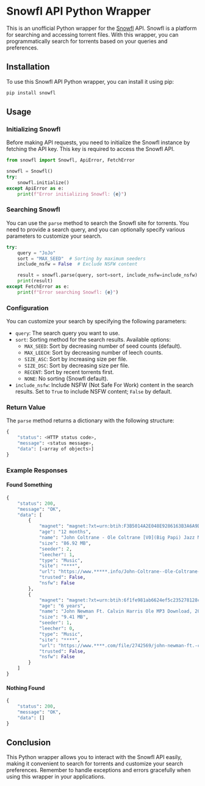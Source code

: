 # Snowfl API Python Wrapper

This is an unofficial Python wrapper for the [Snowfl](https://snowfl.com/) API. Snowfl is a platform for searching and accessing torrent files. With this wrapper, you can programmatically search for torrents based on your queries and preferences.

## Installation

To use this Snowfl API Python wrapper, you can install it using pip:

```bash
pip install snowfl
```

## Usage

### Initializing Snowfl

Before making API requests, you need to initialize the Snowfl instance by fetching the API key. This key is required to access the Snowfl API.

```python
from snowfl import Snowfl, ApiError, FetchError

snowfl = Snowfl()
try:
    snowfl.initialize()
except ApiError as e:
    print(f"Error initializing Snowfl: {e}")
```

### Searching Snowfl

You can use the `parse` method to search the Snowfl site for torrents. You need to provide a search query, and you can optionally specify various parameters to customize your search.

```python
try:
    query = "JoJo"
    sort = "MAX_SEED"  # Sorting by maximum seeders
    include_nsfw = False  # Exclude NSFW content

    result = snowfl.parse(query, sort=sort, include_nsfw=include_nsfw)
    print(result)
except FetchError as e:
    print(f"Error searching Snowfl: {e}")
```

### Configuration

You can customize your search by specifying the following parameters:

-   `query`: The search query you want to use.
-   `sort`: Sorting method for the search results. Available options:
    -   `MAX_SEED`: Sort by decreasing number of seed counts (default).
    -   `MAX_LEECH`: Sort by decreasing number of leech counts.
    -   `SIZE_ASC`: Sort by increasing size per file.
    -   `SIZE_DSC`: Sort by decreasing size per file.
    -   `RECENT`: Sort by recent torrents first.
    -   `NONE`: No sorting (Snowfl default).
-   `include_nsfw`: Include NSFW (Not Safe For Work) content in the search results. Set to `True` to include NSFW content; `False` by default.

### Return Value

The `parse` method returns a dictionary with the following structure:

```python
{
    "status": <HTTP status code>,
    "message": <status message>,
    "data": [<array of objects>]
}
```

### Example Responses

#### Found Something

```python
{
    "status": 200,
    "message": "OK",
    "data": [
        {
            "magnet": "magnet:?xt=urn:btih:F3B5014A2E048E9286163B3A6A9D95942F3D8F3B&tr=udp%3A%2F%2Ftracker",
            "age": "12 months",
            "name": "John Coltrane - Ole Coltrane [V0](Big Papi) Jazz Music",
            "size": "86.92 MB",
            "seeder": 2,
            "leecher": 1,
            "type": "Music",
            "site": "****",
            "url": "https://www.*****.info/John-Coltrane--Ole-Coltrane-[V0](Big-Papi)-Jazz-Music-torrent-4500787.html",
            "trusted": False,
            "nsfw": False
        },
        {
            "magnet": "magnet:?xt=urn:btih:6f1fe981ab6624ef5c235278128c00d1c7ff534e&dn",
            "age": "6 years",
            "name": "John Newman Ft. Calvin Harris Ole MP3 Download, 2016",
            "size": "9.41 MB",
            "seeder": 1,
            "leecher": 0,
            "type": "Music",
            "site": "****",
            "url": "https://www.****.com/file/2742569/john-newman-ft.-calvin-harris-ole-mp3-download-2016/",
            "trusted": False,
            "nsfw": False
        }
    ]
}
```

#### Nothing Found

```python
{
    "status": 200,
    "message": "OK",
    "data": []
}
```

## Conclusion

This Python wrapper allows you to interact with the Snowfl API easily, making it convenient to search for torrents and customize your search preferences. Remember to handle exceptions and errors gracefully when using this wrapper in your applications.
